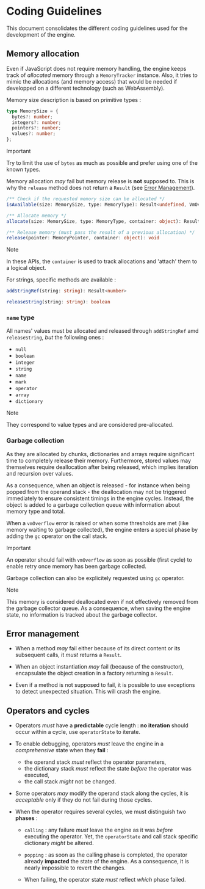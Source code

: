 # Coding Guidelines

This document consolidates the different coding guidelines used for the development of the engine.

## Memory allocation

Even if JavaScript does not require memory handling, the engine keeps track of *allocated* memory through a `MemoryTracker` instance.
Also, it tries to mimic the allocations (and memory access) that would be needed if developped on a different technology (such as WebAssembly).

Memory size description is based on primitive types :

```TypeScript
type MemorySize = {
  bytes?: number;
  integers?: number;
  pointers?: number;
  values?: number;
};
```

> [!IMPORTANT]  
> Try to limit the use of `bytes` as much as possible and prefer using one of the known types.

Memory allocation *may* fail but memory release is **not** supposed to. This is why the `release` method does not return a `Result` (see [Error Management](#error-management)).

```TypeScript
/** Check if the requested memory size can be allocated */
isAvailable(size: MemorySize, type: MemoryType): Result<undefined, VmOverflowException>

/** Allocate memory */
allocate(size: MemorySize, type: MemoryType, container: object): Result<MemoryPointer, VmOverflowException>

/** Release memory (must pass the result of a previous allocation) */
release(pointer: MemoryPointer, container: object): void
```

> [!NOTE]  
> In these APIs, the `container` is used to track allocations and 'attach' them to a logical object.

For strings, specific methods are available :

```TypeScript
addStringRef(string: string): Result<number>

releaseString(string: string): boolean
```

### `name` type

All names' values must be allocated and released through `addStringRef` amd `releaseString`, *but* the following ones :

* `null`
* `boolean`
* `integer`
* `string`
* `name`
* `mark`
* `operator`
* `array`
* `dictionary`

> [!NOTE]
> They correspond to value types and are considered pre-allocated.

### Garbage collection

As they are allocated by chunks, dictionaries and arrays require significant time to completely release their memory.
Furthermore, stored values may themselves require deallocation after being released, which implies iteration and recursion over values.

As a consequence, when an object is released - for instance when being popped from the operand stack - the deallocation may not be triggered immediately to ensure
consistent timings in the engine cycles.
Instead, the object is added to a garbage collection queue with information about memory type and total.

When a `vmOverflow` error is raised or when some thresholds are met (like memory waiting to garbage collected), the engine enters a special phase by adding the `gc` operator on the call stack.

> [!IMPORTANT]
> An operator should fail with `vmOverflow` as soon as possible (first cycle) to enable retry once memory has been garbage collected.

Garbage collection can also be explicitely requested using `gc` operator.

> [!NOTE]
> This memory is considered deallocated even if not effectively removed from the garbage collector queue.
> As a consequence, when saving the engine state, no information is tracked about the garbage collector.

## Error management

* When a method *may* fail either because of its direct content or its subsequent calls, it *must* returns a `Result`.

* When an object instantiation *may* fail (because of the constructor), encapsulate the object creation in a factory returning a `Result`.

* Even if a method is not supposed to fail, it is possible to use exceptions to detect unexpected situation. This will crash the engine.

## Operators and cycles

* Operators *must* have a **predictable** cycle length : **no iteration** should occur within a cycle, use `operatorState` to iterate.

* To enable debugging, operators *must* leave the engine in a *comprehensive* state when they **fail** :
  * the operand stack *must* reflect the operator parameters,
  * the dictionary stack *must* reflect the state *before* the operator was executed,
  * the call stack *might* not be changed.

* Some operators *may* modify the operand stack along the cycles, it is *acceptable* only if they do not fail during those cycles.

* When the operator requires several cycles, we must distinguish two **phases** :

  * `calling` : any failure *must* leave the engine as it was *before* executing the operator. Yet, the `operatorState` and call stack specific dictionary *might* be altered.

  * `popping` : as soon as the calling phase is completed, the operator already **impacted** the state of the engine. As a consequence, it is nearly impossible to revert the changes.

  * When failing, the operator state *must* reflect *which* phase failed.
